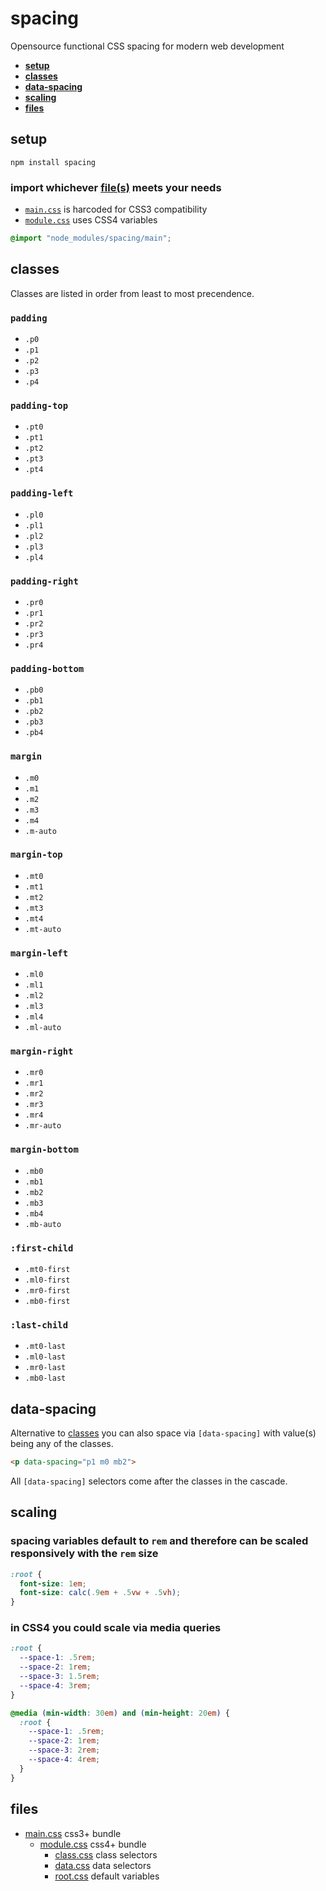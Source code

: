 # spacing
Opensource functional CSS spacing for modern web development

- [<b>setup</b>](#setup)
- [<b>classes</b>](#classes)
- [<b>data-spacing</b>](#data-spacing)
- [<b>scaling</b>](#scaling)
- [<b>files</b>](#files)

## setup

```
npm install spacing
```

### import whichever [file(s)](#files) meets your needs

- [`main.css`](main.css) is harcoded for CSS3 compatibility
- [`module.css`](module.css) uses CSS4 variables

```css
@import "node_modules/spacing/main";
```

## classes
Classes are listed in order from least to most precendence.

### `padding`
- `.p0`
- `.p1`
- `.p2`
- `.p3`
- `.p4`

### `padding-top`
- `.pt0`
- `.pt1`
- `.pt2`
- `.pt3`
- `.pt4`

### `padding-left`
- `.pl0`
- `.pl1`
- `.pl2`
- `.pl3`
- `.pl4`

### `padding-right`
- `.pr0`
- `.pr1`
- `.pr2`
- `.pr3`
- `.pr4`

### `padding-bottom`
- `.pb0`
- `.pb1`
- `.pb2`
- `.pb3`
- `.pb4`

### `margin`
- `.m0`
- `.m1`
- `.m2`
- `.m3`
- `.m4`
- `.m-auto`

### `margin-top`
- `.mt0`
- `.mt1`
- `.mt2`
- `.mt3`
- `.mt4`
- `.mt-auto`

### `margin-left`
- `.ml0`
- `.ml1`
- `.ml2`
- `.ml3`
- `.ml4`
- `.ml-auto`

### `margin-right`
- `.mr0`
- `.mr1`
- `.mr2`
- `.mr3`
- `.mr4`
- `.mr-auto`

### `margin-bottom`
- `.mb0`
- `.mb1`
- `.mb2`
- `.mb3`
- `.mb4`
- `.mb-auto`

### `:first-child`
- `.mt0-first`
- `.ml0-first`
- `.mr0-first`
- `.mb0-first`

### `:last-child`
- `.mt0-last`
- `.ml0-last`
- `.mr0-last`
- `.mb0-last`

## data-spacing

Alternative to [classes](#classes) you can also space via `[data-spacing]` with value(s) being any of the classes.

```html
<p data-spacing="p1 m0 mb2">
```

All `[data-spacing]` selectors come after the classes in the cascade.

## scaling

### spacing variables default to `rem` and therefore can be scaled responsively with the `rem` size

```css
:root {
  font-size: 1em;
  font-size: calc(.9em + .5vw + .5vh);
}
```

### in CSS4 you could scale via media queries

```css
:root {
  --space-1: .5rem;
  --space-2: 1rem;
  --space-3: 1.5rem;
  --space-4: 3rem;
}

@media (min-width: 30em) and (min-height: 20em) {
  :root {
    --space-1: .5rem;
    --space-2: 1rem;
    --space-3: 2rem;
    --space-4: 4rem;
  }
}
```

## files

- [main.css](main.css) css3+ bundle
  - [module.css](module.css) css4+ bundle
    - [class.css](class.css) class selectors
    - [data.css](data.css) data selectors
    - [root.css](root.css) default variables
